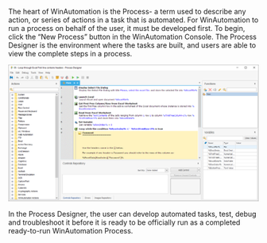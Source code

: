 The heart of WinAutomation is the Process- a term used to describe any action, or series of actions in a task that is automated. For WinAutomation to run a process on behalf of the user, it must be developed first. To begin, click the “New Process” button in the WinAutomation Console.  The Process Designer is the environment where the tasks are built, and users are able to view the complete steps in a process.

![process designer](..\media\process-designer.png)

In the Process Designer, the user can develop automated tasks, test, debug and troubleshoot it before it is ready to be officially run as a completed ready-to-run WinAutomation Process.
